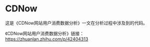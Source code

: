 # CDNow
这是《CDNow网站用户消费数据分析》一文在分析过程中涉及到的代码。

《CDNow网站用户消费数据分析》链接：https://zhuanlan.zhihu.com/p/42404313
